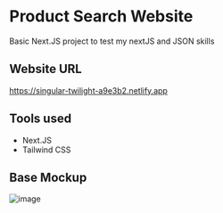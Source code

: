 # Product Search Website
Basic Next.JS project to test my nextJS and JSON skills

## Website URL
https://singular-twilight-a9e3b2.netlify.app

## Tools used
- Next.JS
- Tailwind CSS

## Base Mockup
![image](https://user-images.githubusercontent.com/102924003/231875545-c8a6bc15-ce7c-462c-a5d8-4752d2ddc73e.png)

